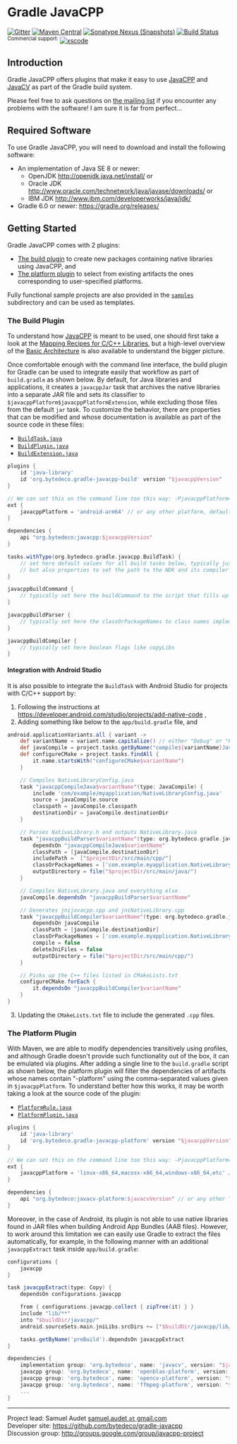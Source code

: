 Gradle JavaCPP
==============

[![Gitter](https://badges.gitter.im/bytedeco/javacpp.svg)](https://gitter.im/bytedeco/javacpp) [![Maven Central](https://maven-badges.herokuapp.com/maven-central/org.bytedeco/gradle-javacpp/badge.svg)](https://maven-badges.herokuapp.com/maven-central/org.bytedeco/gradle-javacpp) [![Sonatype Nexus (Snapshots)](https://img.shields.io/nexus/s/https/oss.sonatype.org/org.bytedeco/gradle-javacpp.svg)](http://bytedeco.org/builds/) [![Build Status](https://travis-ci.org/bytedeco/gradle-javacpp.svg?branch=master)](https://travis-ci.org/bytedeco/gradle-javacpp) <sup>Commercial support:</sup> [![xscode](https://img.shields.io/badge/Available%20on-xs%3Acode-blue?style=?style=plastic&logo=appveyor&logo=data:image/png;base64,iVBORw0KGgoAAAANSUhEUgAAAEAAAABACAMAAACdt4HsAAAAGXRFWHRTb2Z0d2FyZQBBZG9iZSBJbWFnZVJlYWR5ccllPAAAAAZQTFRF////////VXz1bAAAAAJ0Uk5T/wDltzBKAAAAlUlEQVR42uzXSwqAMAwE0Mn9L+3Ggtgkk35QwcnSJo9S+yGwM9DCooCbgn4YrJ4CIPUcQF7/XSBbx2TEz4sAZ2q1RAECBAiYBlCtvwN+KiYAlG7UDGj59MViT9hOwEqAhYCtAsUZvL6I6W8c2wcbd+LIWSCHSTeSAAECngN4xxIDSK9f4B9t377Wd7H5Nt7/Xz8eAgwAvesLRjYYPuUAAAAASUVORK5CYII=)](https://xscode.com/bytedeco/gradle-javacpp)


Introduction
------------
Gradle JavaCPP offers plugins that make it easy to use [JavaCPP](https://github.com/bytedeco/javacpp) and [JavaCV](https://github.com/bytedeco/javacv) as part of the Gradle build system.

Please feel free to ask questions on [the mailing list](http://groups.google.com/group/javacpp-project) if you encounter any problems with the software! I am sure it is far from perfect...


Required Software
-----------------
To use Gradle JavaCPP, you will need to download and install the following software:

 * An implementation of Java SE 8 or newer:
   * OpenJDK  http://openjdk.java.net/install/  or
   * Oracle JDK  http://www.oracle.com/technetwork/java/javase/downloads/  or
   * IBM JDK  http://www.ibm.com/developerworks/java/jdk/
 * Gradle 6.0 or newer: https://gradle.org/releases/


Getting Started
---------------
Gradle JavaCPP comes with 2 plugins:

 * [The build plugin](#the-build-plugin) to create new packages containing native libraries using JavaCPP, and
 * [The platform plugin](#the-platform-plugin) to select from existing artifacts the ones corresponding to user-specified platforms.

Fully functional sample projects are also provided in the [`samples`](samples) subdirectory and can be used as templates.


### The Build Plugin
To understand how [JavaCPP](https://github.com/bytedeco/javacpp) is meant to be used, one should first take a look at the [Mapping Recipes for C/C++ Libraries](https://github.com/bytedeco/javacpp/wiki/Mapping-Recipes), but a high-level overview of the [Basic Architecture](https://github.com/bytedeco/javacpp/wiki/Basic-Architecture) is also available to understand the bigger picture.

Once comfortable enough with the command line interface, the build plugin for Gradle can be used to integrate easily that workflow as part of `build.gradle` as shown below. By default, for Java libraries and applications, it creates a `javacppJar` task that archives the native libraries into a separate JAR file and sets its classifier to `$javacppPlatform$javacppPlatformExtension`, while excluding those files from the default `jar` task. To customize the behavior, there are properties that can be modified and whose documentation is available as part of the source code in these files:

 * [`BuildTask.java`](src/main/java/org/bytedeco/gradle/javacpp/BuildTask.java)
 * [`BuildPlugin.java`](src/main/java/org/bytedeco/gradle/javacpp/BuildPlugin.java)
 * [`BuildExtension.java`](src/main/java/org/bytedeco/gradle/javacpp/BuildExtension.java)

```groovy
plugins {
    id 'java-library'
    id 'org.bytedeco.gradle-javacpp-build' version "$javacppVersion"
}

// We can set this on the command line too this way: -PjavacppPlatform=android-arm64
ext {
    javacppPlatform = 'android-arm64' // or any other platform, defaults to Loader.getPlatform()
}

dependencies {
    api "org.bytedeco:javacpp:$javacppVersion"
}

tasks.withType(org.bytedeco.gradle.javacpp.BuildTask) {
    // set here default values for all build tasks below, typically just includePath and linkPath,
    // but also properties to set the path to the NDK and its compiler in the case of Android
}

javacppBuildCommand {
    // typically set here the buildCommand to the script that fills up includePath and linkPath
}

javacppBuildParser {
    // typically set here the classOrPackageNames to class names implementing InfoMap
}

javacppBuildCompiler {
    // typically set here boolean flags like copyLibs
}
```


#### Integration with Android Studio

It is also possible to integrate the `BuildTask` with Android Studio for projects with C/C++ support by:

 1. Following the instructions at https://developer.android.com/studio/projects/add-native-code ,
 2. Adding something like below to the `app/build.gradle` file, and
```groovy
android.applicationVariants.all { variant ->
    def variantName = variant.name.capitalize() // either "Debug" or "Release"
    def javaCompile = project.tasks.getByName("compile${variantName}JavaWithJavac")
    def configureCMake = project.tasks.findAll {
        it.name.startsWith("configureCMake$variantName")
    }

    // Compiles NativeLibraryConfig.java
    task "javacppCompileJava$variantName"(type: JavaCompile) {
        include 'com/example/myapplication/NativeLibraryConfig.java'
        source = javaCompile.source
        classpath = javaCompile.classpath
        destinationDir = javaCompile.destinationDir
    }

    // Parses NativeLibrary.h and outputs NativeLibrary.java
    task "javacppBuildParser$variantName"(type: org.bytedeco.gradle.javacpp.BuildTask) {
        dependsOn "javacppCompileJava$variantName"
        classPath = [javaCompile.destinationDir]
        includePath =  ["$projectDir/src/main/cpp/"]
        classOrPackageNames = ['com.example.myapplication.NativeLibraryConfig']
        outputDirectory = file("$projectDir/src/main/java/")
    }

    // Compiles NativeLibrary.java and everything else
    javaCompile.dependsOn "javacppBuildParser$variantName"

    // Generates jnijavacpp.cpp and jniNativeLibrary.cpp
    task "javacppBuildCompiler$variantName"(type: org.bytedeco.gradle.javacpp.BuildTask) {
        dependsOn javaCompile
        classPath = [javaCompile.destinationDir]
        classOrPackageNames = ['com.example.myapplication.NativeLibrary']
        compile = false
        deleteJniFiles = false
        outputDirectory = file("$projectDir/src/main/cpp/")
    }

    // Picks up the C++ files listed in CMakeLists.txt
    configureCMake.forEach {
        it.dependsOn "javacppBuildCompiler$variantName"
    }
}
```
 3. Updating the `CMakeLists.txt` file to include the generated `.cpp` files.


### The Platform Plugin
With Maven, we are able to modify dependencies transitively using profiles, and although Gradle doesn't provide such functionality out of the box, it can be emulated via plugins. After adding a single line to the `build.gradle` script as shown below, the platform plugin will filter the dependencies of artifacts whose names contain "-platform" using the comma-separated values given in `$javacppPlatform`. To understand better how this works, it may be worth taking a look at the source code of the plugin:

 * [`PlatformRule.java`](src/main/java/org/bytedeco/gradle/javacpp/PlatformRule.java)
 * [`PlatformPlugin.java`](src/main/java/org/bytedeco/gradle/javacpp/PlatformPlugin.java)

```groovy
plugins {
    id 'java-library'
    id 'org.bytedeco.gradle-javacpp-platform' version "$javacppVersion"
}

// We can set this on the command line too this way: -PjavacppPlatform=linux-x86_64,macosx-x86_64,windows-x86_64,etc
ext {
    javacppPlatform = 'linux-x86_64,macosx-x86_64,windows-x86_64,etc' // defaults to Loader.getPlatform()
}

dependencies {
    api "org.bytedeco:javacv-platform:$javacvVersion" // or any other "-platform" artifacts
}
```

Moreover, in the case of Android, its plugin is not able to use native libraries found in JAR files when building Android App Bundles (AAB files). However, to work around this limitation we can easily use Gradle to extract the files automatically, for example, in the following manner with an additional `javacppExtract` task inside `app/build.gradle`:

```groovy
configurations {
    javacpp
}

task javacppExtract(type: Copy) {
    dependsOn configurations.javacpp

    from { configurations.javacpp.collect { zipTree(it) } }
    include "lib/**"
    into "$buildDir/javacpp/"
    android.sourceSets.main.jniLibs.srcDirs += ["$buildDir/javacpp/lib/"]

    tasks.getByName('preBuild').dependsOn javacppExtract
}

dependencies {
    implementation group: 'org.bytedeco', name: 'javacv', version: "$javacvVersion"
    javacpp group: 'org.bytedeco', name: 'openblas-platform', version: "$openblasVersion-$javacppVersion"
    javacpp group: 'org.bytedeco', name: 'opencv-platform', version: "$opencvVersion-$javacppVersion"
    javacpp group: 'org.bytedeco', name: 'ffmpeg-platform', version: "$ffmpegVersion-$javacppVersion"
    ...
}
```


----
Project lead: Samuel Audet [samuel.audet `at` gmail.com](mailto:samuel.audet&nbsp;at&nbsp;gmail.com)  
Developer site: https://github.com/bytedeco/gradle-javacpp  
Discussion group: http://groups.google.com/group/javacpp-project
